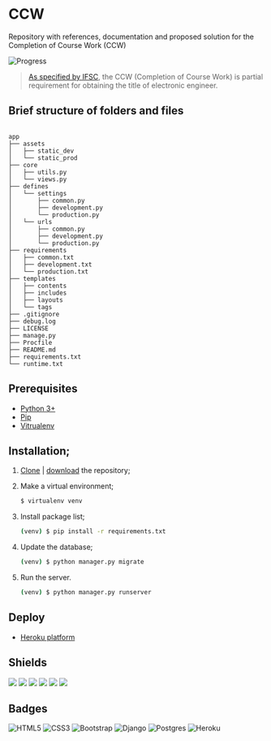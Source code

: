 # CCW
Repository with references, documentation and proposed solution for the Completion of Course Work (CCW)

![Progress](https://progress-bar.dev/1/?title=Completed%20&width=160&color=54aeff)

> [As specified by IFSC](https://sigaa.ifsc.edu.br/sigaa/verProducao?idProducao=361773&key=b0753324de8a4266395e87af40c58f2e#:~:text=O%20trabalho%20acad%C3%AAmico%20digital%20precisa,ano%20de%20apresenta%C3%A7%C3%A3o%20do%20trabalho.&text=Fonte%3A%20Elabora%C3%A7%C3%A3o%20pr%C3%B3pria%20(2018)), the CCW (Completion of Course Work) is partial requirement for obtaining the title of electronic engineer.


## Brief structure of folders and files
```text

app
├── assets
│   ├── static_dev
│   └── static_prod
├── core
│   ├── utils.py
│   └── views.py
├── defines
│   └── settings
│       ├── common.py
│       ├── development.py
│       └── production.py
│   └── urls
│       ├── common.py
│       ├── development.py
│       └── production.py
├── requirements
│   ├── common.txt
│   ├── development.txt
│   └── production.txt
├── templates
│   ├── contents
│   ├── includes
│   ├── layouts
│   └── tags
├── .gitignore
├── debug.log
├── LICENSE
├── manage.py
├── Procfile
├── README.md
├── requirements.txt
└── runtime.txt

```

## Prerequisites
- [Python 3+](https://www.python.org)
- [Pip](https://pypi.org/project/pip)
- [Vitrualenv](https://virtualenv.pypa.io/)

## Installation;
1. [Clone](https://github.com/jvsouza/ccw.git) | [download](https://github.com/jvsouza/ccw/archive/refs/heads/main.zip) the repository;

2. Make a virtual environment;
	```sh
	$ virtualenv venv
	```

3. Install package list;
	```sh
	(venv) $ pip install -r requirements.txt
	```
4. Update the database;
	```sh
	(venv) $ python manager.py migrate
	```
5. Run the server.
	```sh
	(venv) $ python manager.py runserver
	```

## Deploy
- [Heroku platform](https://jvsouza-ccw.herokuapp.com/)

## Shields
[![](https://img.shields.io/github/languages/top/jvsouza/ccw)]()
[![](https://img.shields.io/github/languages/count/jvsouza/ccw)]()
[![](https://img.shields.io/github/license/jvsouza/ccw)]()
[![](https://img.shields.io/github/languages/code-size/jvsouza/ccw)]()
[![](https://img.shields.io/github/repo-size/jvsouza/ccw)]()
[![](https://img.shields.io/github/last-commit/jvsouza/ccw)]()

## Badges 
![HTML5](https://img.shields.io/badge/html5-%23E34F26.svg?style=for-the-badge&logo=html5&logoColor=white)
![CSS3](https://img.shields.io/badge/css3-%231572B6.svg?style=for-the-badge&logo=css3&logoColor=white)
![Bootstrap](https://img.shields.io/badge/bootstrap-%23563D7C.svg?style=for-the-badge&logo=bootstrap&logoColor=white)
![Django](https://img.shields.io/badge/django-%23092E20.svg?style=for-the-badge&logo=django&logoColor=white)
![Postgres](https://img.shields.io/badge/postgres-%23316192.svg?style=for-the-badge&logo=postgresql&logoColor=white)
![Heroku](https://img.shields.io/badge/Heroku-430098?style=for-the-badge&logo=heroku&logoColor=white)
